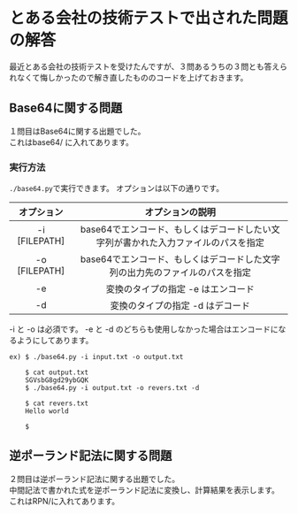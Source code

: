 # とある会社の技術テストで出された問題の解答
最近とある会社の技術テストを受けたんですが、３問あるうちの３問とも答えられなくて悔しかったので解き直したもののコードを上げておきます。

## Base64に関する問題
１問目はBase64に関する出題でした。  
これはbase64/ に入れてあります。

### 実行方法
```./base64.py```で実行できます。
オプションは以下の通りです。

| オプション      | オプションの説明                                                                     |
| :-------------: | :----------------------------------------------------------------------------------: |
| -i [FILEPATH]   | base64でエンコード、もしくはデコードしたい文字列が書かれた入力ファイルのパスを指定   |
| -o [FILEPATH]   | base64でエンコード、もしくはデコードした文字列の出力先のファイルのパスを指定         |
| -e              | 変換のタイプの指定 -e はエンコード                                                   |
| -d              | 変換のタイプの指定 -d はデコード                                                     |

-i と -o は必須です。
-e と -d のどちらも使用しなかった場合はエンコードになるようにしてあります。

```
ex) $ ./base64.py -i input.txt -o output.txt

    $ cat output.txt
    SGVsbG8gd29ybGQK
    $ ./base64.py -i output.txt -o revers.txt -d

    $ cat revers.txt
    Hello world

    $
```

## 逆ポーランド記法に関する問題
２問目は逆ポーランド記法に関する出題でした。  
中間記法で書かれた式を逆ポーランド記法に変換し、計算結果を表示します。  
これはRPN/に入れてあります。
